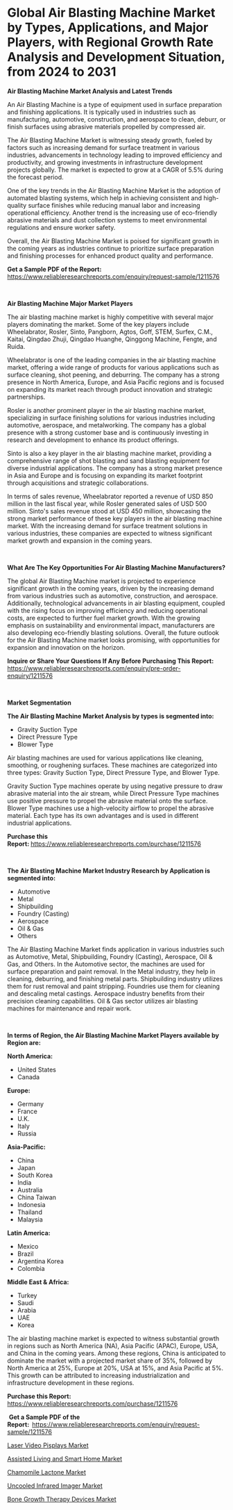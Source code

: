 <p><h1>Global Air Blasting Machine Market by Types, Applications, and Major Players, with Regional Growth Rate Analysis and Development Situation, from 2024 to 2031</h1></p><p><strong>Air Blasting Machine Market Analysis and Latest Trends</strong></p>
<p><p>An Air Blasting Machine is a type of equipment used in surface preparation and finishing applications. It is typically used in industries such as manufacturing, automotive, construction, and aerospace to clean, deburr, or finish surfaces using abrasive materials propelled by compressed air.</p><p>The Air Blasting Machine Market is witnessing steady growth, fueled by factors such as increasing demand for surface treatment in various industries, advancements in technology leading to improved efficiency and productivity, and growing investments in infrastructure development projects globally. The market is expected to grow at a CAGR of 5.5% during the forecast period.</p><p>One of the key trends in the Air Blasting Machine Market is the adoption of automated blasting systems, which help in achieving consistent and high-quality surface finishes while reducing manual labor and increasing operational efficiency. Another trend is the increasing use of eco-friendly abrasive materials and dust collection systems to meet environmental regulations and ensure worker safety.</p><p>Overall, the Air Blasting Machine Market is poised for significant growth in the coming years as industries continue to prioritize surface preparation and finishing processes for enhanced product quality and performance.</p></p>
<p><strong>Get a Sample PDF of the Report:&nbsp;</strong> <a href="https://www.reliableresearchreports.com/enquiry/request-sample/1211576">https://www.reliableresearchreports.com/enquiry/request-sample/1211576</a></p>
<p>&nbsp;</p>
<p><strong>Air Blasting Machine Major Market Players</strong></p>
<p><p>The air blasting machine market is highly competitive with several major players dominating the market. Some of the key players include Wheelabrator, Rosler, Sinto, Pangborn, Agtos, Goff, STEM, Surfex, C.M., Kaitai, Qingdao Zhuji, Qingdao Huanghe, Qinggong Machine, Fengte, and Ruida.</p><p>Wheelabrator is one of the leading companies in the air blasting machine market, offering a wide range of products for various applications such as surface cleaning, shot peening, and deburring. The company has a strong presence in North America, Europe, and Asia Pacific regions and is focused on expanding its market reach through product innovation and strategic partnerships.</p><p>Rosler is another prominent player in the air blasting machine market, specializing in surface finishing solutions for various industries including automotive, aerospace, and metalworking. The company has a global presence with a strong customer base and is continuously investing in research and development to enhance its product offerings.</p><p>Sinto is also a key player in the air blasting machine market, providing a comprehensive range of shot blasting and sand blasting equipment for diverse industrial applications. The company has a strong market presence in Asia and Europe and is focusing on expanding its market footprint through acquisitions and strategic collaborations.</p><p>In terms of sales revenue, Wheelabrator reported a revenue of USD 850 million in the last fiscal year, while Rosler generated sales of USD 500 million. Sinto's sales revenue stood at USD 450 million, showcasing the strong market performance of these key players in the air blasting machine market. With the increasing demand for surface treatment solutions in various industries, these companies are expected to witness significant market growth and expansion in the coming years.</p></p>
<p>&nbsp;</p>
<p><strong>What Are The Key Opportunities For Air Blasting Machine Manufacturers?</strong></p>
<p><p>The global Air Blasting Machine market is projected to experience significant growth in the coming years, driven by the increasing demand from various industries such as automotive, construction, and aerospace. Additionally, technological advancements in air blasting equipment, coupled with the rising focus on improving efficiency and reducing operational costs, are expected to further fuel market growth. With the growing emphasis on sustainability and environmental impact, manufacturers are also developing eco-friendly blasting solutions. Overall, the future outlook for the Air Blasting Machine market looks promising, with opportunities for expansion and innovation on the horizon.</p></p>
<p><strong>Inquire or Share Your Questions If Any Before Purchasing This Report:</strong> <a href="https://www.reliableresearchreports.com/enquiry/pre-order-enquiry/1211576">https://www.reliableresearchreports.com/enquiry/pre-order-enquiry/1211576</a></p>
<p>&nbsp;</p>
<p><strong>Market Segmentation</strong></p>
<p><strong>The Air Blasting Machine Market Analysis by types is segmented into:</strong></p>
<p><ul><li>Gravity Suction Type</li><li>Direct Pressure Type</li><li>Blower Type</li></ul></p>
<p><p>Air blasting machines are used for various applications like cleaning, smoothing, or roughening surfaces. These machines are categorized into three types: Gravity Suction Type, Direct Pressure Type, and Blower Type. </p><p>Gravity Suction Type machines operate by using negative pressure to draw abrasive material into the air stream, while Direct Pressure Type machines use positive pressure to propel the abrasive material onto the surface. Blower Type machines use a high-velocity airflow to propel the abrasive material. Each type has its own advantages and is used in different industrial applications.</p></p>
<p><strong>Purchase this Report:&nbsp;</strong><a href="https://www.reliableresearchreports.com/purchase/1211576">https://www.reliableresearchreports.com/purchase/1211576</a></p>
<p>&nbsp;</p>
<p><strong>The Air Blasting Machine Market Industry Research by Application is segmented into:</strong></p>
<p><ul><li>Automotive</li><li>Metal</li><li>Shipbuilding</li><li>Foundry (Casting)</li><li>Aerospace</li><li>Oil & Gas</li><li>Others</li></ul></p>
<p><p>The Air Blasting Machine Market finds application in various industries such as Automotive, Metal, Shipbuilding, Foundry (Casting), Aerospace, Oil & Gas, and Others. In the Automotive sector, the machines are used for surface preparation and paint removal. In the Metal industry, they help in cleaning, deburring, and finishing metal parts. Shipbuilding industry utilizes them for rust removal and paint stripping. Foundries use them for cleaning and descaling metal castings. Aerospace industry benefits from their precision cleaning capabilities. Oil & Gas sector utilizes air blasting machines for maintenance and repair work.</p></p>
<p>&nbsp;</p>
<p><strong>In terms of Region, the Air Blasting Machine Market Players available by Region are:</strong></p>
<p>
    <p> <strong> North America: </strong>
        <ul>
            <li>United States</li>
            <li>Canada</li>
        </ul>
        </p> 
    <p> <strong> Europe: </strong>
        <ul>
            <li>Germany</li>
            <li>France</li>
            <li>U.K.</li>
            <li>Italy</li>
            <li>Russia</li>
        </ul>
        </p> 
    <p> <strong> Asia-Pacific: </strong>
        <ul>
            <li>China</li>
            <li>Japan</li>
            <li>South Korea</li>
            <li>India</li>
            <li>Australia</li>
            <li>China Taiwan</li>
            <li>Indonesia</li>
            <li>Thailand</li>
            <li>Malaysia</li>
        </ul>
        </p> 
    <p> <strong> Latin America: </strong>
        <ul>
            <li>Mexico</li>
            <li>Brazil</li>
            <li>Argentina Korea</li>
            <li>Colombia</li>
        </ul>
        </p> 
    <p> <strong> Middle East & Africa: </strong>
        <ul>
            <li>Turkey</li>
            <li>Saudi</li>
            <li>Arabia</li>
            <li>UAE</li>
            <li>Korea</li>
        </ul>
    </p>
    </p>
<p><p>The air blasting machine market is expected to witness substantial growth in regions such as North America (NA), Asia Pacific (APAC), Europe, USA, and China in the coming years. Among these regions, China is anticipated to dominate the market with a projected market share of 35%, followed by North America at 25%, Europe at 20%, USA at 15%, and Asia Pacific at 5%. This growth can be attributed to increasing industrialization and infrastructure development in these regions.</p></p>
<p><strong>Purchase this Report: </strong><a href="https://www.reliableresearchreports.com/purchase/1211576">https://www.reliableresearchreports.com/purchase/1211576</a></p>
<p>&nbsp;<strong>Get a Sample PDF of the Report:&nbsp;&nbsp;</strong><a href="https://www.reliableresearchreports.com/enquiry/request-sample/1211576">https://www.reliableresearchreports.com/enquiry/request-sample/1211576</a></p>
<p><strong></strong></p>
<p><p><a href="https://medium.com/@paulmcglynn6456/laser-video-pisplays-market-research-report-its-history-and-forecast-2024-to-2031-7c413352810e">Laser Video Pisplays Market</a></p><p><a href="https://medium.com/@joanacasper19/assisted-living-and-smart-home-market-size-and-market-trends-complete-industry-overview-2024-to-069b422512e1">Assisted Living and Smart Home Market</a></p><p><a href="https://medium.com/@fosterfahey1016/chamomile-lactone-market-share-evolution-and-market-growth-trends-2024-2031-19230edccb9a">Chamomile Lactone Market</a></p><p><a href="https://medium.com/@paulmcglynn6456/decoding-uncooled-infrared-imager-market-metrics-market-share-trends-and-growth-patterns-da51c25ac3b5">Uncooled Infrared Imager Market</a></p><p><a href="https://medium.com/@joanacasper19/bone-growth-therapy-devices-market-report-reveals-the-latest-trends-and-growth-opportunities-of-700da75e1a89">Bone Growth Therapy Devices Market</a></p></p>